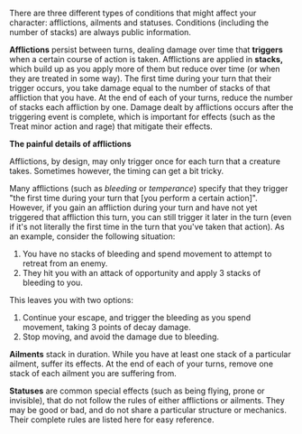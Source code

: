 There are three different types of conditions that might affect your character: afflictions, ailments and statuses. Conditions (including the number of stacks) are always public information.

**Afflictions** persist between turns, dealing damage over time that **triggers** when a certain course of action is taken. Afflictions are applied in **stacks,** which build up as you apply more of them but reduce over time (or when they are treated in some way). The first time during your turn that their trigger occurs, you take damage equal to the number of stacks of that affliction that you have. At the end of each of your turns, reduce the number of stacks each affliction by one. Damage dealt by afflictions occurs after the triggering event is complete, which is important for effects (such as the Treat minor action and rage) that mitigate their effects.

<div class="infobox">

**The painful details of afflictions**

Afflictions, by design, may only trigger once for each turn that a creature takes. Sometimes however, the timing can get a bit tricky.

Many afflictions (such as _bleeding_ or _temperance_) specify that they trigger "the first time during your turn that [you perform a certain action]". However, if you gain an affliction during your turn and have not yet triggered that affliction this turn, you can still trigger it later in the turn (even if it's not literally the first time in the turn that you've taken that action). As an example, consider the following situation:

1. You have no stacks of bleeding and spend movement to attempt to retreat from an enemy.
2. They hit you with an attack of opportunity and apply 3 stacks of bleeding to you.

This leaves you with two options:

1. Continue your escape, and trigger the bleeding as you spend movement, taking 3 points of decay damage.
2. Stop moving, and avoid the damage due to bleeding.

</div>

**Ailments** stack in duration. While you have at least one stack of a particular ailment, suffer its effects. At the end of each of your turns, remove one stack of each ailment you are suffering from.

**Statuses** are common special effects (such as being flying, prone or invisible), that do not follow the rules of either afflictions or ailments.
They may be good or bad, and do not share a particular structure or mechanics. Their complete rules are listed here for easy reference.
